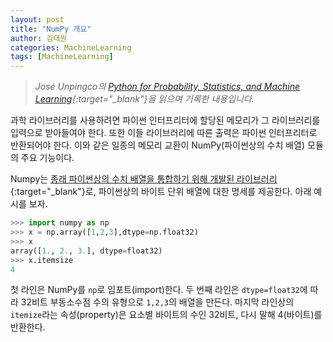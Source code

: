 ```yaml
---
layout: post
title: "NumPy 개요"
author: 김태원
categories: MachineLearning
tags: [MachineLearning]
---
```


> *José Unpingco의 [Python for Probability, Statistics, and Machine Learning](https://library.samdu.uz/files/7cbb6fdd660fb2c0f0580bfd6ed73040_Python%20for%20Probability,%20Statistics,%20and%20Machine%20Learning.pdf){:target="_blank"}을 읽으며 기록한 내용입니다.*

과학 라이브러리를 사용하려면 파이썬 인터프리터에 할당된 메모리가 그 라이브러리를 입력으로 받아들여야 한다.
또한 이들 라이브러리에 따른 출력은 파이썬 인터프리터로 반환되어야 한다.
이와 같은 일종의 메모리 교환이 NumPy(파이썬상의 수치 배열) 모듈의 주요 기능이다. 

Numpy는 [종래 파이썬상의 수치 배열을 통합하기 위해 개발된 라이브러리](https://numpy.org/history/){:target="_blank"}로, 파이썬상의 바이트 단위 배열에 대한 명세를 제공한다.
아래 예시를 보자.

```python
>>> import numpy as np
>>> x = np.array([1,2,3],dtype=np.float32)
>>> x
array([1., 2., 3.], dtype=float32)
>>> x.itemsize
4
```

첫 라인은 NumPy를 `np`로 임포트(import)한다. 
두 번째 라인은 `dtype=float32`에 따라 32비트 부동소수점 수의 유형으로 `1,2,3`의 배열을 만든다.
마지막 라인상의 `itemize`라는 속성(property)은 요소별 바이트의 수인 32비트, 다시 말해 4(바이트)를 반환한다. 

